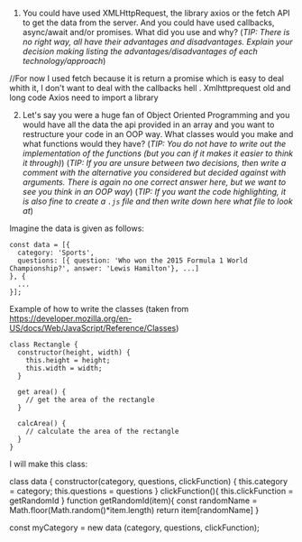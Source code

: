 1. You could have used XMLHttpRequest, the library axios or the fetch API to get the data from the server. And you could have used callbacks, async/await and/or promises. What did you use and why?
(_TIP: There is no right way, all have their advantages and disadvantages. Explain your decision making listing the advantages/disadvantages of each technology/approach_)


//For now I used fetch because it is return a promise which is easy to deal whith it, I don't want to deal with the callbacks hell .
Xmlhttprequest old and long code
Axios need to import a library




2. Let's say you were a huge fan of Object Oriented Programming and you would have all the data the api provided in an array and you want to restructure your code in an OOP way. What classes would you make and what functions would they have?
(_TIP: You do not have to write out the implementation of the functions (but you can if it makes it easier to think it through)_)
(_TIP: If you are unsure between two decisions, then write a comment with the alternative you considered but decided against with arguments. There is again no one correct answer here, but we want to see you think in an OOP way_)
(_TIP: If you want the code highlighting, it is also fine to create a `.js` file and then write down here what file to look at_)

Imagine the data is given as follows:
```
const data = [{
  category: 'Sports',
  questions: [{ question: 'Who won the 2015 Formula 1 World Championship?', answer: 'Lewis Hamilton'}, ...]
}, {
  ...
}];
```

Example of how to write the classes (taken from https://developer.mozilla.org/en-US/docs/Web/JavaScript/Reference/Classes)
```
class Rectangle {
  constructor(height, width) {
    this.height = height;
    this.width = width;
  }

  get area() {
    // get the area of the rectangle
  }

  calcArea() {
    // calculate the area of the rectangle
  }
}
```
I will make this class:


class data {
  constructor(category, questions, clickFunction) {
    this.category = category;
    this.questions = questions
  }
  clickFunction(){
    this.clickFunction = getRandomId
}
function getRandomId(item){
  const randomName = Math.floor(Math.random()*item.length)
  return item[randomName]
}

const myCategory = new data (category, questions, clickFunction);

